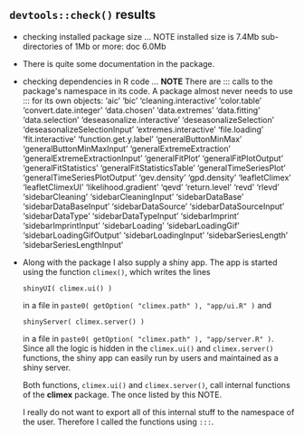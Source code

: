 ## `devtools::check()` results

* checking installed package size ... NOTE
  installed size is  7.4Mb
  sub-directories of 1Mb or more:
    doc   6.0Mb
	
 - There is quite some documentation in the package.

* checking dependencies in R code ... **NOTE**
There are ::: calls to the package's namespace in its code. A package
  almost never needs to use ::: for its own objects:
  ‘aic’ ‘bic’ ‘cleaning.interactive’ ‘color.table’
  ‘convert.date.integer’ ‘data.chosen’ ‘data.extremes’ ‘data.fitting’
  ‘data.selection’ ‘deseasonalize.interactive’ ‘deseasonalizeSelection’
  ‘deseasonalizeSelectionInput’ ‘extremes.interactive’ ‘file.loading’
  ‘fit.interactive’ ‘function.get.y.label’ ‘generalButtonMinMax’
  ‘generalButtonMinMaxInput’ ‘generalExtremeExtraction’
  ‘generalExtremeExtractionInput’ ‘generalFitPlot’
  ‘generalFitPlotOutput’ ‘generalFitStatistics’
  ‘generalFitStatisticsTable’ ‘generalTimeSeriesPlot’
  ‘generalTimeSeriesPlotOutput’ ‘gev.density’ ‘gpd.density’
  ‘leafletClimex’ ‘leafletClimexUI’ ‘likelihood.gradient’ ‘qevd’
  ‘return.level’ ‘revd’ ‘rlevd’ ‘sidebarCleaning’
  ‘sidebarCleaningInput’ ‘sidebarDataBase’ ‘sidebarDataBaseInput’
  ‘sidebarDataSource’ ‘sidebarDataSourceInput’ ‘sidebarDataType’
  ‘sidebarDataTypeInput’ ‘sidebarImprint’ ‘sidebarImprintInput’
  ‘sidebarLoading’ ‘sidebarLoadingGif’ ‘sidebarLoadingGifOutput’
  ‘sidebarLoadingInput’ ‘sidebarSeriesLength’
  ‘sidebarSeriesLengthInput’

 - Along with the package I also supply a shiny app. The app is
   started using the function `climex()`, which writes the lines
   
	   shinyUI( climex.ui() )
	   
   in a file in `paste0( getOption( "climex.path" ), "app/ui.R" )` and
   
	   shinyServer( climex.server() )
	   
   in a file in `paste0( getOption( "climex.path" ), "app/server.R"
   )`. Since all the logic is hidden in the `climex.ui()` and
   `climex.server()` functions, the shiny app can easily run by users
   and maintained as a shiny server.
   
   Both functions, `climex.ui()` and `climex.server()`, call internal
   functions of the **climex** package. The once listed by this NOTE.
   
   I really do not want to export all of this internal stuff to the
   namespace of the user. Therefore I called the functions using `:::`.
   
   
	   
